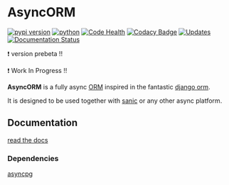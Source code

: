 # AsyncORM

[![pypi version](https://img.shields.io/pypi/v/asyncorm.svg)](https://pypi.python.org/pypi/asyncorm) [![python](https://img.shields.io/pypi/pyversions/asyncorm.svg)](https://pypi.python.org/pypi/asyncorm) [![Code Health](https://api.codacy.com/project/badge/Grade/86ee891909654fc0a294849d0a436109)](https://www.codacy.com/app/monobot/asyncorm?utm_source=github.com&amp;utm_medium=referral&amp;utm_content=monobot/asyncorm&amp;utm_campaign=Badge_Grade) [![Codacy Badge](https://api.codacy.com/project/badge/Coverage/86ee891909654fc0a294849d0a436109)](https://www.codacy.com/app/monobot/asyncorm?utm_source=github.com&amp;utm_medium=referral&amp;utm_content=monobot/asyncorm&amp;utm_campaign=Badge_Coverage) [![Updates](https://pyup.io/repos/github/monobot/asyncorm/shield.svg)](https://pyup.io/account/repos/github/monobot/asyncorm/) [![Documentation Status](https://readthedocs.org/projects/asyncorm/badge/?version=development)](http://asyncorm.readthedocs.io/en/development/)

:exclamation: version prebeta !!

:exclamation: Work In Progress !!

**AsyncORM** is a fully async [ORM](https://en.wikipedia.org/wiki/Object-relational_mapping) inspired in the fantastic [django orm](https://docs.djangoproject.com/en/1.11/topics/db/).

It is designed to be used together with [sanic](https://github.com/channelcat/sanic) or any other async platform.

## Documentation
[read the docs](http://asyncorm.readthedocs.io/en/development/)

### Dependencies
[asyncpg](http://asyncorm.readthedocs.io/en/development/)
